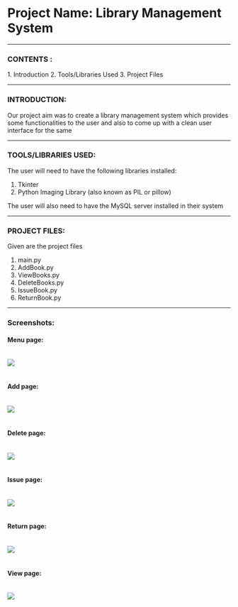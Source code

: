 <h1>Project Name: Library Management System</h1>

------------

<h3>CONTENTS :</h3>
1. Introduction
2. Tools/Libraries Used
3. Project Files

------------

<h3>INTRODUCTION:</h3>

Our project aim was to create a library management system which provides
some functionalities to the user and also to come up with a clean user 
interface for the same

------------

<h3>TOOLS/LIBRARIES USED:</h3>

The user will need to have the following libraries installed:
1. Tkinter
2. Python Imaging Library (also known as PIL or pillow)

The user will also need to have the MySQL server installed in their system

------------

<h3>PROJECT FILES:</h3>

Given are the project files 
1. main.py
2. AddBook.py
3. ViewBooks.py
4. DeleteBooks.py
5. IssueBook.py
6. ReturnBook.py

------------

<h3>Screenshots: </h3>
<h4>Menu page:</h4>
<br>
<img src="screenshots/menu.png">
<br>
<br>
<h4>Add page:</h4>
<br>
<img src="screenshots/add.png">
<br>
<br>
<h4>Delete page:</h4>
<br>
<img src="screenshots/del.png">
<br>
<br>
<h4>Issue page:</h4>
<br>
<img src="screenshots/issue.png">
<br>
<br>
<h4>Return page:</h4>
<br>
<img src="screenshots/return.png">
<br>
<br>
<h4>View page:</h4>
<br>
<img src="screenshots/view.png">